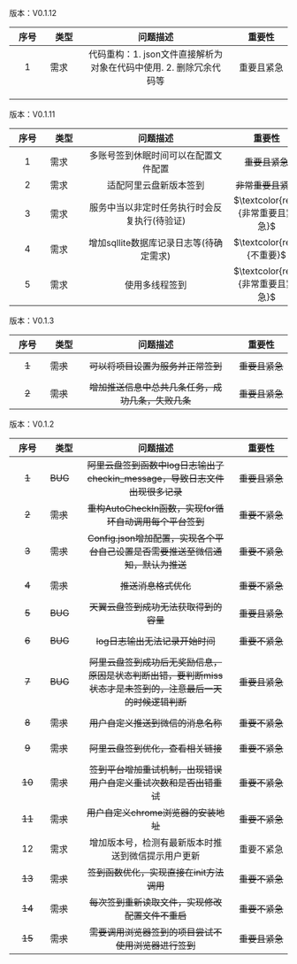 版本：V0.1.12

| <span style="display:inline-block;width: 50px"> 序号 </span> | <span style="display:inline-block;width: 50px"> 类型</span> | <span style="display:inline-block;width: 250px"> 问题描述</span> | <span style="display:inline-block;width: 100px"> 重要性 </span> | <span style="display:inline-block;width: 80px">进度</span> | <span style="display:inline-block;width: 80px"> 解决日期 </span> | <span style="display:inline-block;width: 100px"> 备注</span> |
|:----------------------------------------------------------:|-----------------------------------------------------------|:------------------------------------------------------------:|:------------------------------------------------------------:|:--------------------------------------------------------:|:------------------------------------------------------------:|:----------------------------------------------------------:|
|                             1                              | 需求                                                        |           代码重构：1. json文件直接解析为对象在代码中使用. 2. 删除冗余代码等            |                            重要且紧急                             |                  $\textcolor{red}{未解决}$                  |                                                              |                                                            |
|                                                            |                                                           |                                                              |                                                              |                                                          |                                                              |                                                            |
|                                                            |                                                           |                                                              |                                                              |                                                          |                                                              |                                                            |
|                                                            |                                                           |                                                              |                                                              |                                                          |                                                              |                                                            |

版本：V0.1.11

| <span style="display:inline-block;width: 50px"> 序号 </span> | <span style="display:inline-block;width: 50px"> 类型</span> | <span style="display:inline-block;width: 250px"> 问题描述</span> | <span style="display:inline-block;width: 100px"> 重要性 </span> | <span style="display:inline-block;width: 80px">进度</span> | <span style="display:inline-block;width: 80px"> 解决日期 </span> | <span style="display:inline-block;width: 100px"> 备注</span> |
|:----------------------------------------------------------:|-----------------------------------------------------------|:------------------------------------------------------------:|:------------------------------------------------------------:|:--------------------------------------------------------:|:------------------------------------------------------------:|:----------------------------------------------------------:|
|                             1                              | 需求                                                        |                      多账号签到休眠时间可以在配置文件配置                      |                          ~~重要且紧急~~                           |                         ~~已解决~~                          |                                                              |                                                            |
|                             2                              | 需求                                                        |                         适配阿里云盘新版本签到                          |                         ~~非常重要且紧急~~                          |                         ~~已解决~~                          |                                                              |                                                            |
|                             3                              | 需求                                                        |                   服务中当以非定时任务执行时会反复执行(待验证)                    |                  $\textcolor{red}{非常重要且紧急}$                  |                  $\textcolor{red}{未解决}$                  |                                                              |                                                            |
|                             4                              | 需求                                                        |                   增加sqllite数据库记录日志等(待确定需求)                   |                    $\textcolor{red}{不重要}$                    |                  $\textcolor{red}{未解决}$                  |                                                              |                                                            |
|                             5                              | 需求                                                        |                           使用多线程签到                            |                  $\textcolor{red}{非常重要且紧急}$                  |                 $\textcolor{red}{暂不解决}$                  |                                                              |                                                            |

版本：V0.1.3

| <span style="display:inline-block;width: 50px"> 序号 </span> | <span style="display:inline-block;width: 50px"> 类型</span> | <span style="display:inline-block;width: 250px"> 问题描述</span> | <span style="display:inline-block;width: 100px"> 重要性 </span> | <span style="display:inline-block;width: 80px">进度</span> | <span style="display:inline-block;width: 80px"> 解决日期 </span> | <span style="display:inline-block;width: 100px"> 备注</span> |
|:----------------------------------------------------------:|-----------------------------------------------------------|:------------------------------------------------------------:|:------------------------------------------------------------:|:--------------------------------------------------------:|:------------------------------------------------------------:|:----------------------------------------------------------:|
|                           ~~1~~                            | ~~需求~~                                                    |                     ~~可以将项目设置为服务并正常签到~~                      |                          ~~重要且紧急~~                           |                         ~~已解决~~                          |                          2023-6-18                           |                                                            |
|                           ~~2~~                            | ~~需求~~                                                    |                 ~~增加推送信息中总共几条任务，成功几条，失败几条~~                  |                          ~~重要且紧急~~                           |                         ~~已解决~~                          |                          2023-5-21                           |                                                            |

版本：V0.1.2

| <span style="display:inline-block;width: 50px"> 序号 </span> | <span style="display:inline-block;width: 50px"> 类型</span> | <span style="display:inline-block;width: 250px"> 问题描述</span> | <span style="display:inline-block;width: 100px"> 重要性 </span> | <span style="display:inline-block;width: 80px">进度</span> | <span style="display:inline-block;width: 80px"> 解决日期 </span> | <span style="display:inline-block;width: 100px"> 备注</span> |
|:----------------------------------------------------------:|-----------------------------------------------------------|:------------------------------------------------------------:|:------------------------------------------------------------:|:--------------------------------------------------------:|:------------------------------------------------------------:|:----------------------------------------------------------:|
|                           ~~1~~                            | ~~BUG~~                                                   |      ~~阿里云盘签到函数中log日志输出了checkin_message，导致日志文件出现很多记录~~       |                          ~~重要且紧急~~                           |                         ~~已解决~~                          |                           2023-4-5                           |                                                            |
|                           ~~2~~                            | ~~需求~~                                                    |            ~~重构AutoCheckIn函数，实现for循环自动调用每个平台签到~~             |                          ~~重要不紧急~~                           |                         ~~已解决~~                          |                           2023-4-8                           |                                                            |
|                           ~~3~~                            | ~~需求~~                                                    |       ~~Config.json增加配置，实现各个平台自己设置是否需要推送至微信通知，默认为推送~~        |                          ~~重要不紧急~~                           |                         ~~已解决~~                          |                           2023-4-9                           |                                                            |
|                           ~~4~~                            | ~~需求~~                                                    |                         ~~推送消息格式优化~~                         |                          ~~重要不紧急~~                           |                         ~~已解决~~                          |                          2023-4-14                           |                                                            |
|                           ~~5~~                            | ~~BUG~~                                                   |                    ~~天翼云盘签到成功无法获取得到的容量~~                     |                          ~~重要且紧急~~                           |                         ~~已解决~~                          |                           2023-4-8                           |                                                            |
|                           ~~6~~                            | ~~BUG~~                                                   |                     ~~log日志输出无法记录开始时间~~                      |                          ~~重要不紧急~~                           |                         ~~已解决~~                          |                           2023-4-5                           |                                                            |
|                           ~~7~~                            | ~~BUG~~                                                   |  ~~阿里云盘签到成功后无奖励信息，原因是状态判断出错，要判断miss状态才是未签到的，注意最后一天的时候逻辑判断~~  |                          ~~重要且紧急~~                           |                         ~~已解决~~                          |                           2023-4-5                           |                                                            |
|                           ~~8~~                            | ~~需求~~                                                    |                     ~~用户自定义推送到微信的消息名称~~                      |                          ~~重要不紧急~~                           |                         ~~已解决~~                          |                           2023-4-9                           |                                                            |
|                           ~~9~~                            | ~~需求~~                                                    |                     ~~阿里云盘签到优化，查看相关链接~~                      |                          ~~重要不紧急~~                           |                         ~~已解决~~                          |                          2023-4-22                           |                                                            |
|                           ~~10~~                           | ~~需求~~                                                    |             ~~签到平台增加重试机制，出现错误用户自定义重试次数和是否出错重试~~              |                          ~~重要不紧急~~                           |                         ~~已解决~~                          |                          2023-4-16                           |                                                            |
|                           ~~11~~                           | ~~需求~~                                                    |                   ~~用户自定义chrome浏览器的安装地址~~                    |                          ~~重要不紧急~~                           |                         ~~已解决~~                          |                          2023-4-16                           |                                                            |
|                             12                             | 需求                                                        |                  增加版本号，检测有最新版本时推送到微信提示用户更新                   |                            重要不紧急                             |                         ~~已解决~~                          |                                                              |                                                            |
|                           ~~13~~                           | ~~需求~~                                                    |                   ~~签到函数优化，实现直接在init方法调用~~                   |                          ~~重要不紧急~~                           |                         ~~已解决~~                          |                          2023-4-14                           |                                                            |
|                           ~~14~~                           | ~~需求~~                                                    |                  ~~每次签到重新读取文件，实现修改配置文件不重启~~                  |                          ~~重要不紧急~~                           |                         ~~已解决~~                          |                           2023-5-4                           |                                                            |
|                           ~~15~~                           | ~~需求~~                                                    |                 ~~需要调用浏览器签到的项目尝试不使用浏览器进行签到~~                 |                          ~~重要且紧急~~                           |                         ~~已解决~~                          |                          2023-5-13                           |                                                            |

